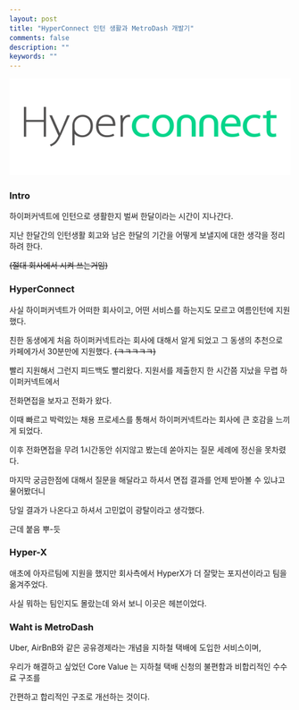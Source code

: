 ```yaml
---
layout: post
title: "HyperConnect 인턴 생활과 MetroDash 개발기"
comments: false
description: ""
keywords: ""
---
```


![logo](/images/hpcnt/logo.png)

### Intro



하이퍼커넥트에 인턴으로 생활한지 벌써 한달이라는 시간이 지나간다.

지난 한달간의 인턴생활 회고와 남은 한달의 기간을 어떻게 보낼지에 대한 생각을 정리하려 한다.

~~(절대 회사에서 시켜 쓰는거임)~~

### HyperConnect

사실 하이퍼커넥트가 어떠한 회사이고, 어떤 서비스를 하는지도 모르고 여름인턴에 지원 했다.

친한 동생에게 처음 하이퍼커넥트라는 회사에 대해서 알게 되었고 그 동생의 추천으로 카페에가서 30분만에 지원했다. ~~(ㅋㅋㅋㅋㅋ)~~


빨리 지원해서 그런지 피드백도 빨리왔다. 지원서를 제출한지 한 시간쯤 지났을 무렵 하이퍼커넥트에서

전화면접을 보자고 전화가 왔다.

이때 빠르고 박력있는 채용 프로세스를 통해서 하이퍼커넥트라는 회사에 큰 호감을 느끼게 되었다.

이후 전화면접을 무려 1시간동안 쉬지않고 봤는데 쏟아지는 질문 세례에 정신을 못차렸다.

마지막 궁금한점에 대해서 질문을 해달라고 하셔서 면접 결과를 언제 받아볼 수 있냐고 물어봤더니

당일 결과가 나온다고 하셔서 고민없이 광탈이라고 생각했다.



근데 붙음 뿌-듯




### Hyper-X

애초에 아자르팀에 지원을 했지만 회사측에서 HyperX가 더 잘맞는 포지션이라고 팀을 옮겨주었다.

사실 뭐하는 팀인지도 몰랐는데 와서 보니 이곳은 헤븐이었다.




### Waht is MetroDash
Uber, AirBnB와 같은 공유경제라는 개념을 지하철 택배에 도입한 서비스이며,

우리가 해결하고 싶었던 Core Value 는 지하철 택배 신청의 불편함과 비합리적인 수수료 구조를

간편하고 합리적인 구조로 개선하는 것이다.
